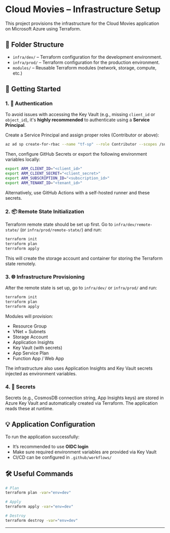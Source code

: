 # Cloud Movies – Infrastructure Setup

This project provisions the infrastructure for the Cloud Movies application on Microsoft Azure using Terraform.

## 🧱 Folder Structure

- `infra/dev/` – Terraform configuration for the development environment.
- `infra/prod/` – Terraform configuration for the production environment.
- `modules/` – Reusable Terraform modules (network, storage, compute, etc.)

## 🚀 Getting Started

### 1. 🔐 Authentication

To avoid issues with accessing the Key Vault (e.g., missing `client_id` or `object_id`), it's **highly recommended** to authenticate using a **Service Principal**.

Create a Service Principal and assign proper roles (Contributor or above):

```bash
az ad sp create-for-rbac --name "tf-sp" --role Contributor --scopes /subscriptions/<your-subscription-id> --sdk-auth
```

Then, configure GitHub Secrets or export the following environment variables locally:

```bash
export ARM_CLIENT_ID="<client_id>"
export ARM_CLIENT_SECRET="<client_secret>"
export ARM_SUBSCRIPTION_ID="<subscription_id>"
export ARM_TENANT_ID="<tenant_id>"
```

Alternatively, use GitHub Actions with a self-hosted runner and these secrets.

### 2. 📦 Remote State Initialization

Terraform remote state should be set up first. Go to `infra/dev/remote-state/` (or `infra/prod/remote-state/`) and run:

```bash
terraform init
terraform plan
terraform apply
```

This will create the storage account and container for storing the Terraform state remotely.

### 3. 🌐 Infrastructure Provisioning

After the remote state is set up, go to `infra/dev/` or `infra/prod/` and run:

```bash
terraform init
terraform plan
terraform apply
```

Modules will provision:
- Resource Group
- VNet + Subnets
- Storage Account
- Application Insights
- Key Vault (with secrets)
- App Service Plan
- Function App / Web App

The infrastructure also uses Application Insights and Key Vault secrets injected as environment variables.

### 4. 🔑 Secrets

Secrets (e.g., CosmosDB connection string, App Insights keys) are stored in Azure Key Vault and automatically created via Terraform. The application reads these at runtime.

## 💡 Application Configuration

To run the application successfully:
- It’s recommended to use **OIDC login**
- Make sure required environment variables are provided via Key Vault
- CI/CD can be configured in `.github/workflows/`

## 🛠️ Useful Commands

```bash
# Plan
terraform plan -var="env=dev"

# Apply
terraform apply -var="env=dev"

# Destroy
terraform destroy -var="env=dev"
```

---

